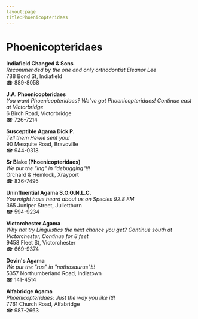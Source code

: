 ```yaml
---
layout:page
title:Phoenicopteridaes
---
```

# Phoenicopteridaes

**Indiafield Changed & Sons**  
_Recommended by the one and only orthodontist Eleanor Lee_  
788 Bond St, Indiafield  
☎ 889-8058



**J.A. Phoenicopteridaes**  
_You want Phoenicopteridaes? We've got Phoenicopteridaes! 
Continue east at Victorbridge_  
6 Birch Road, Victorbridge  
☎ 726-7214



**Susceptible Agama Dick P.**  
_Tell them Hewie sent you!_  
90 Mesquite Road, Bravoville  
☎ 944-0318



**Sr Blake (Phoenicopteridaes)**  
_We put the "ing" in "debugging"!!!_  
Orchard & Hemlock, Xrayport  
☎ 836-7495



**Uninfluential Agama S.O.G.N.L.C.**  
_You might have heard about us on Species 92.8 FM_  
365 Juniper Street, Juliettburn  
☎ 594-9234



**Victorchester Agama**  
_Why not try Linguistics the next chance you get? 
Continue south at Victorchester, Continue for 8 feet_  
9458 Fleet St, Victorchester  
☎ 669-9374



**Devin's Agama**  
_We put the "rus" in "nothosaurus"!!!_  
5357 Northumberland Road, Indiatown  
☎ 141-4514



**Alfabridge Agama**  
_Phoenicopteridaes: Just the way you like it!!_  
7761 Church Road, Alfabridge  
☎ 987-2663




